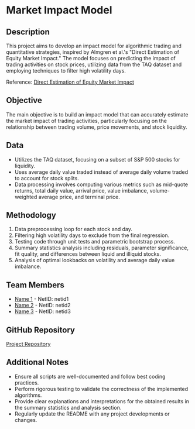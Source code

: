 # Market Impact Model

## Description

This project aims to develop an impact model for algorithmic trading and quantitative strategies, inspired by Almgren et al.'s "Direct Estimation of Equity Market Impact." The model focuses on predicting the impact of trading activities on stock prices, utilizing data from the TAQ dataset and employing techniques to filter high volatility days.

Reference: [Direct Estimation of Equity Market Impact](https://www.cis.upenn.edu/~mkearns/finread/costestim.pdf)

## Objective

The main objective is to build an impact model that can accurately estimate the market impact of trading activities, particularly focusing on the relationship between trading volume, price movements, and stock liquidity.

## Data

- Utilizes the TAQ dataset, focusing on a subset of S&P 500 stocks for liquidity.
- Uses average daily value traded instead of average daily volume traded to account for stock splits.
- Data processing involves computing various metrics such as mid-quote returns, total daily value, arrival price, value imbalance, volume-weighted average price, and terminal price.

## Methodology

1. Data preprocessing loop for each stock and day.
2. Filtering high volatility days to exclude from the final regression.
3. Testing code through unit tests and parametric bootstrap process.
4. Summary statistics analysis including residuals, parameter significance, fit quality, and differences between liquid and illiquid stocks.
5. Analysis of optimal lookbacks on volatility and average daily value imbalance.

## Team Members

- [Name 1](https://github.com/username1) - NetID: netid1
- [Name 2](https://github.com/username2) - NetID: netid2
- [Name 3](https://github.com/username3) - NetID: netid3

## GitHub Repository

[Project Repository](https://github.com/yourusername/project-repository)

## Additional Notes

- Ensure all scripts are well-documented and follow best coding practices.
- Perform rigorous testing to validate the correctness of the implemented algorithms.
- Provide clear explanations and interpretations for the obtained results in the summary statistics and analysis section.
- Regularly update the README with any project developments or changes.
